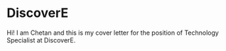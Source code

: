 # DiscoverE
Hi! I am Chetan and this is my cover letter for the position of Technology Specialist at DiscoverE.
